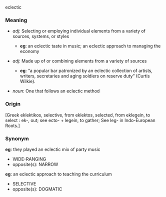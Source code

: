eclectic
### Meaning
+ _adj_: Selecting or employing individual elements from a variety of sources, systems, or styles
	+ __eg__: an eclectic taste in music; an eclectic approach to managing the economy
+ _adj_: Made up of or combining elements from a variety of sources
	+ __eg__: “a popular bar patronized by an eclectic collection of artists, writers, secretaries and aging soldiers on reserve duty” (Curtis Wilkie).

+ _noun_: One that follows an eclectic method

### Origin

[Greek eklektikos, selective, from eklektos, selected, from eklegein, to select : ek-, out; see ecto- + legein, to gather; See leg- in Indo-European Roots.]

### Synonym

__eg__: they played an eclectic mix of party music

+ WIDE-RANGING
+ opposite(s): NARROW

__eg__: an eclectic approach to teaching the curriculum

+ SELECTIVE
+ opposite(s): DOGMATIC


